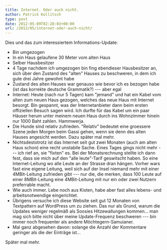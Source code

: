 ```yaml
---
title: Internet. Oder auch nicht.
author: Patrick Kollitsch
type: post
date: 2012-05-09T02:28:03+00:00
url: /2012/05/internet-oder-auch-nicht/
---
```

Dies und das zum interessiertem Informations-Update:

  * Bin umgezogen
  * In ein Haus gelaufene 30 Meter vom alten Haus
  * Selber Hausbesitzer
  * 4 Tage nachdem ich umgezogen bin fing ebendieser Hausbesitzer an, sich &uuml;ber den Zustand des "alten" Hauses zu beschweren, in dem ich gute drei Jahre gewohnt habe
  * Zustand des alten Hauses war genauso wie bevor ich es bezogen habe (ist das korrekte deutsche Grammatik?) --- aber egal
  * Internet: Heute (nach nur 5 Tagen) kam "jemand" und hat ein Kabel vom alten zum neuen Haus gezogen, welches das neue Haus mit Internet besorgt. Bin gespannt, was der Internetanbieter dann beim ersten offiziellen Besuch sagen wird. Ich durfte f&uuml;r das Kabel um ein paar H&auml;user herum unter meinem neuen Haus durch ins Wohnzimmer hinein nur 1000 Baht zahlen. Hammwerja.
  * Die Hunde sind relativ zufrieden. "Relativ" bedeutet eine groessere Szene jeden Morgen beim Gassi gehen, wenn sie denn des alten Hauses angesicht werden. Dazu sp&auml;ter mal mehr.
  * Nichtsdestotrotz ist das Internet seit gut zwei Monaten (auch am alten Haus schon) eine recht unstabile Sache. Eines Tages gings nicht mehr --- ich rief an, sie "fixten" es. Bei der Monatsrechnung stellte ich dann fest, dass sie mich auf den "alle leute"-Tarif geswitscht haben. So eine Internet-Leitung wo alle Leute an der Strasse dran h&auml;ngen. Vorher wars fast eine eigene Leitung, weil sich auf der Insel niemand mehr mit einer 4MBit-Leitung zufrieden gibt --- nur die, die merken, dass 100 Leute auf einer 8MBit-Leitung eine 4MBit-Leitung mit nur ein oder zwei Nutzern preferrable macht.
  * Wie auch immer. Lebe noch aus Kisten, habe aber fast alles lebens- und arbeitsnotwendige eingerichtet.
  * &Uuml;brigens versuche ich diese Website seit gut 12 Monaten von Textpattern auf WordPress um zu ziehen. Das nur als Grund, warum die Updates weniger regelm&auml;&szlig; als Soosies Hitzewallungen kommen... man mag sich bitte nicht &uuml;ber meine Update-Frequenz beschweren --- bin immer noch frequenter als andere M&ouml;chtegern-Samuianer.
  * Mal ganz abgesehen davon: solange die Anzahl der Kommentare geringer als die der Eintr&auml;ge ist...

Sp&auml;ter mal mehr.